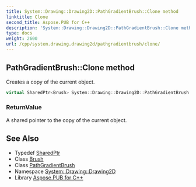 ```yaml
---
title: System::Drawing::Drawing2D::PathGradientBrush::Clone method
linktitle: Clone
second_title: Aspose.PUB for C++
description: 'System::Drawing::Drawing2D::PathGradientBrush::Clone method. Creates a copy of the current object in C++.'
type: docs
weight: 2600
url: /cpp/system.drawing.drawing2d/pathgradientbrush/clone/
---
```

## PathGradientBrush::Clone method


Creates a copy of the current object.

```cpp
virtual SharedPtr<Brush> System::Drawing::Drawing2D::PathGradientBrush::Clone() override
```


### ReturnValue

A shared pointer to the copy of the current object.

## See Also

* Typedef [SharedPtr](../../../system/sharedptr/)
* Class [Brush](../../../system.drawing/brush/)
* Class [PathGradientBrush](../)
* Namespace [System::Drawing::Drawing2D](../../)
* Library [Aspose.PUB for C++](../../../)
